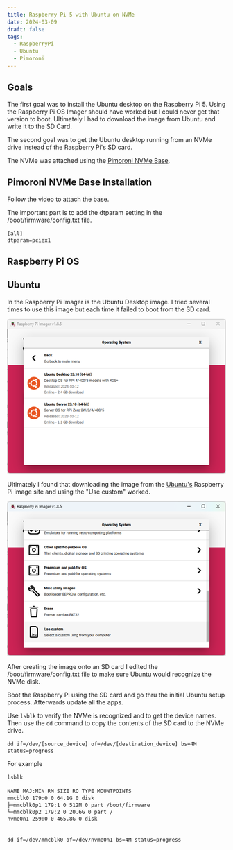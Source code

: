 ```yaml
---
title: Raspberry Pi 5 with Ubuntu on NVMe
date: 2024-03-09
draft: false
tags:
  - RaspberryPi
  - Ubuntu
  - Pimoroni
---
```

## Goals

The first goal was to install the Ubuntu desktop on the Raspberry Pi 5.  Using the Raspberry Pi OS Imager should have worked but I could never get that version to boot.  Ultimately I had to download the image from Ubuntu and write it to the SD Card.

The second goal was to get the Ubuntu desktop running from an NVMe drive instead of the Raspberry Pi's SD card. 

The NVMe was attached using the [Pimoroni NVMe Base](https://shop.pimoroni.com/products/nvme-base?variant=41219587178579).   

## Pimoroni NVMe Base Installation

Follow the video to attach the base.

The important part is to add the dtparam setting in the /boot/firmware/config.txt file.

```apacheconf
[all]
dtparam=pciex1
```

## Raspberry Pi OS

## Ubuntu

In the Raspberry Pi Imager is the Ubuntu Desktop image.  I tried several times to use this image but each time it failed to boot from the SD card.

![](rpi_imager_ubuntu_desktop.png)

Ultimately I found that downloading the image from the [Ubuntu's](https://ubuntu.com/download/raspberry-pi)  Raspberry Pi image site and using the "Use custom" worked.

![](rpi_imager_use_custom.png)

After creating the image onto an SD card I edited the /boot/firmware/config.txt file to make sure Ubuntu would recognize the NVMe disk.

Boot the Raspberry Pi using the SD card and go thru the initial Ubuntu setup process.  Afterwards update all the apps.

Use ```lsblk``` to verify the NVMe is recognized and to get the device names.  Then use the ```dd``` command to copy the contents of the SD card to the NVMe drive.

```
dd if=/dev/[source_device] of=/dev/[destination_device] bs=4M status=progress
```

For example

```
lsblk  

NAME MAJ:MIN RM SIZE RO TYPE MOUNTPOINTS  
mmcblk0 179:0 0 64.1G 0 disk  
├─mmcblk0p1 179:1 0 512M 0 part /boot/firmware  
└─mmcblk0p2 179:2 0 20.6G 0 part /  
nvme0n1 259:0 0 465.8G 0 disk


dd if=/dev/mmcblk0 of=/dev/nvme0n1 bs=4M status=progress
```

